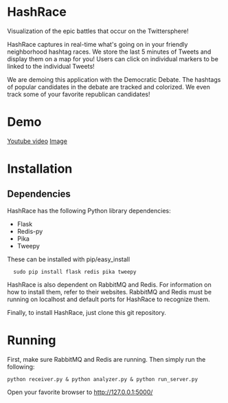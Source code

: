 # HashRace
Visualization of the epic battles that occur on the Twittersphere!

HashRace captures in real-time what's going on in your friendly neighborhood hashtag races. We store the last 5 minutes of Tweets and display them on a map for you! Users can click on individual markers to be linked to the individual Tweets!

We are demoing this application with the Democratic Debate. The hashtags of popular candidates in the debate are tracked and colorized. We even track some of your favorite republican candidates!

# Demo
[Youtube video](https://youtu.be/mNBN7szEfmA)
[Image](http://i.imgur.com/RBMNe4w.jpg)

# Installation
## Dependencies
HashRace has the following Python library dependencies:

- Flask
- Redis-py
- Pika
- Tweepy

These can be installed with pip/easy_install

      sudo pip install flask redis pika tweepy

HashRace is also dependent on RabbitMQ and Redis. For information on how to install them, refer to their websites. RabbitMQ and Redis must be running on localhost and default ports for HashRace to recognize them.

Finally, to install HashRace, just clone this git repository.

# Running
 First, make sure RabbitMQ and Redis are running. Then simply run the following:

 	python receiver.py & python analyzer.py & python run_server.py

Open your favorite browser to http://127.0.0.1:5000/

